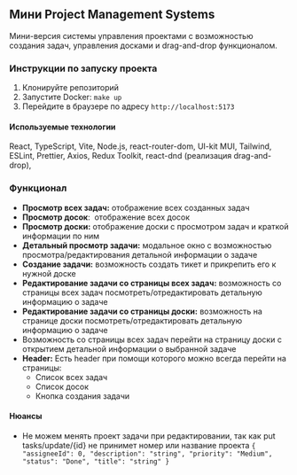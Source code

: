 ## Мини Project Management Systems

Мини-версия системы управления проектами с возможностью создания задач, управления досками и drag-and-drop функционалом.

### Инструкции по запуску проекта
1.  Клонируйте репозиторий
2.  Запустите Docker: `make up`
3.  Перейдите в браузере по адресу `http://localhost:5173`

#### Используемые технологии
React, TypeScript, Vite, Node.js, react-router-dom, UI-kit MUI, Tailwind, ESLint, Prettier, Axios, Redux Toolkit, react-dnd (реализация drag-and-drop),

### Функционал
- **Просмотр всех задач:** отображение всех созданных задач
- **Просмотр досок**:  отображение всех досок
- **Просмотр доски:** отображение доски с просмотром задач и краткой информации по ним
- **Детальный просмотр задачи:** модальное окно с возможностью просмотра/редактирования детальной информации о задаче
-  **Создание задачи:** возможность  создать тикет и прикрепить его к нужной доске
-  **Редактирование задачи со страницы всех задач:** возможность со страницы всех задач посмотреть/отредактировать детальную информацию о задаче
-  **Редактирование задачи со страницы доски:** возможность на странице доски посмотреть/отредактировать детальную информацию о задаче
-  Возможность со страницы всех задач перейти на страницу доски с открытием детальной информации о выбранной задаче
- **Header:** Есть header при помощи которого можно всегда перейти на страницы:
	- Список всех задач
	- Список досок
	- Кнопка создания задачи

#### Нюансы
*  Не можем менять проект задачи при редактировании, так как put tasks/update/{id} не принимет номер или название проекта 
`
{
"assigneeId": 0,
"description": "string",
"priority": "Medium",
"status": "Done",
"title": "string"
}
`
